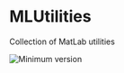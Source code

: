# MLUtilities
Collection of MatLab utilities

![Minimum version](https://img.shields.io/badge/requires-Matlab%20R2018b%20or%20newer-green.svg)
